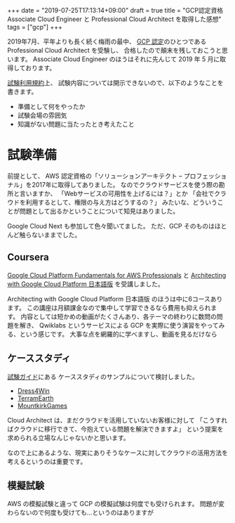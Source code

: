 +++
date = "2019-07-25T17:13:14+09:00"
draft = true
title = "GCP認定資格 Associate Cloud Engineer と Professional Cloud Architect を取得した感想"
tags = ["gcp"]
+++

2019年7月、平年よりも長く続く梅雨の最中、
[GCP 認定](https://cloud.google.com/certification/)のひとつである
Professional Cloud Architect を受験し、
合格したので顛末を残しておこうと思います。
Associate Cloud Engineer のほうはそれに先んじて 2019 年 5 月に取得しております。

[試験利用規約](https://cloud.google.com/certification/terms?hl=ja)上、
試験内容については開示できないので、以下のようなことを書きます。

- 準備として何をやったか
- 試験会場の雰囲気
- 知識がない問題に当たったとき考えたこと

<!--more-->

# 試験準備

前提として、
AWS 認定資格の「ソリューションアーキテクト – プロフェッショナル」を2017年に取得してありました。
なのでクラウドサービスを使う際の勘所と言いますか、
「Webサービスの可用性を上げるには？」とか
「会社でクラウドを利用するとして、権限の与え方はどうするの？」
みたいな、どういうことが問題として出るかということについて知見はありました。

Google Cloud Next も参加して色々聞いてました。
ただ、GCP そのものはほとんど触らないままでした。

## Coursera

[Google Cloud Platform Fundamentals for AWS Professionals](https://ja.coursera.org/learn/gcp-fundamentals-aws)
と
[Architecting with Google Cloud Platform 日本語版](https://ja.coursera.org/specializations/gcp-architecture-jp)
を受講しました。

Architecting with Google Cloud Platform 日本語版 のほうは中に6コースあります。
この講座は月額課金なので集中して学習できるなら費用も抑えられます。
内容としては短かめの動画がたくさんあり、各テーマの終わりに数問の問題を解き、
Qwiklabs というサービスによる GCP を実際に使う演習をやってみる、という感じです。
大事な点を網羅的に学べますし、動画を見るだけなら

## ケーススタディ

[試験ガイド](https://cloud.google.com/certification/guides/professional-cloud-architect/?hl=ja)にある
ケーススタディのサンプルについて検討しました。

- [Dress4Win](https://cloud.google.com/certification/guides/cloud-architect/casestudy-dress4win-rev2?hl=ja)
- [TerramEarth](https://cloud.google.com/certification/guides/cloud-architect/casestudy-terramearth-rev2?hl=ja)
- [MountkirkGames](https://cloud.google.com/certification/guides/cloud-architect/casestudy-mountkirkgames-rev2?hl=ja)

Cloud Architect は、まだクラウドを活用していないお客様に対して
「こうすればクラウドに移行できて、今抱えている問題を解決できますよ」
という提案を求められる立場なんじゃないかと思います。

なので上にあるような、現実にありそうなケースに対してクラウドの活用方法を考えるというのは重要です。

## 模擬試験

AWS の模擬試験と違って GCP の模擬試験は何度でも受けられます。
問題が変わらないので何度も受けても...というのはありますが

##
